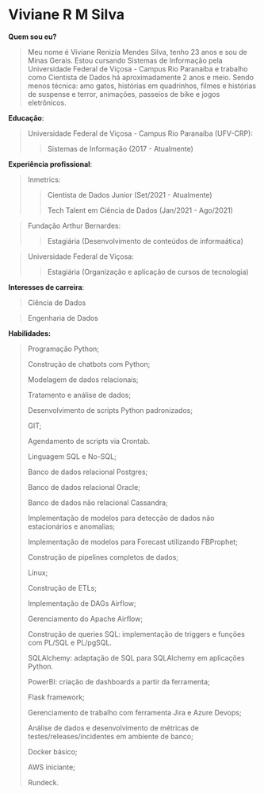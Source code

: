 # Viviane R M Silva

**Quem sou eu?**
> Meu nome é Viviane Renizia Mendes Silva, tenho 23 anos e sou de Minas Gerais. Estou cursando Sistemas de Informação pela Universidade Federal de Viçosa - Campus Rio Paranaíba e trabalho como Cientista de Dados há aproximadamente 2 anos e meio. Sendo menos técnica: amo gatos, histórias em quadrinhos, filmes e histórias de suspense e terror, animações, passeios de bike e jogos eletrônicos.

**Educação**:
> Universidade Federal de Viçosa - Campus Rio Paranaíba (UFV-CRP):
>> Sistemas de Informação (2017 - Atualmente)

**Experiência profissional**:
> Inmetrics:
>>  Cientista de Dados Junior (Set/2021 - Atualmente)
>>
>>  Tech Talent em Ciência de Dados (Jan/2021 - Ago/2021)

> Fundação Arthur Bernardes:
>> Estagiária (Desenvolvimento de conteúdos de informaática)

> Universidade Federal de Viçosa:
>> Estagiária (Organização e aplicação de cursos de tecnologia)

**Interesses de carreira**:
> Ciência de Dados

> Engenharia de Dados

**Habilidades:**
> Programação Python;
>
> Construção de chatbots com Python;
> 
> Modelagem de dados relacionais;
> 
> Tratamento e análise de dados;
> 
> Desenvolvimento de scripts Python padronizados;
> 
> GIT;
> 
> Agendamento de scripts via Crontab.
> 
> Linguagem SQL e No-SQL;
> 
> Banco de dados relacional Postgres;
> 
> Banco de dados relacional Oracle;
> 
> Banco de dados não relacional Cassandra;
> 
> Implementação de modelos para detecção de dados não estacionários e anomalias;
> 
> Implementação de modelos para Forecast utilizando FBProphet;
> 
> Construção de pipelines completos de dados;
> 
> Linux;
> 
> Construção de ETLs;
> 
> Implementação de DAGs Airflow;
> 
> Gerenciamento do Apache Airflow;
> 
> Construção de queries SQL: implementação de triggers e funções com PL/SQL e PL/pgSQL.
> 
> SQLAlchemy: adaptação de SQL para SQLAlchemy em aplicações Python.
>
> PowerBI: criação de dashboards a partir da ferramenta;
> 
> Flask framework;
> 
> Gerenciamento de trabalho com ferramenta Jira e Azure Devops;
> 
> Análise de dados e desenvolvimento de métricas de testes/releases/incidentes em ambiente de banco;
> 
> Docker básico;
> 
> AWS iniciante;
> 
> Rundeck.

